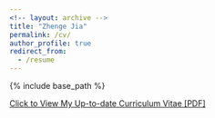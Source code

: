 ```yaml
---
<!-- layout: archive -->
title: "Zhenge Jia"
permalink: /cv/
author_profile: true
redirect_from:
  - /resume
---
```


{% include base_path %}

[Click to View My Up-to-date Curriculum Vitae [PDF]](http://zhengejia.github.io/files/Zhenge_Jia_CV_2023_Nov.pdf)
